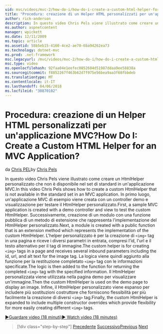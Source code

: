 ```yaml
---
uid: mvc/videos/mvc-2/how-do-i/how-do-i-create-a-custom-html-helper-for-an-mvc-application
title: "Procedura: creazione di un Helper HTML personalizzati per un'applicazione MVC? | Microsoft Docs"
author: rick-anderson
description: In questo video Chris Pels viene illustrato come creare un HtmlHelper personalizzato che non è disponibile nel set di standard in un'applicazione MVC. Primo, un applica MVC di esempio...
ms.author: aspnetcontent
manager: wpickett
ms.date: 12/11/2009
ms.topic: article
ms.assetid: 58b5eb15-4160-4ce2-ae70-6ba94262ea73
ms.technology: dotnet-mvc
ms.prod: .net-framework
msc.legacyurl: /mvc/videos/mvc-2/how-do-i/how-do-i-create-a-custom-html-helper-for-an-mvc-application
msc.type: video
ms.openlocfilehash: 92faa04e1eefec0852604d51987ddaa9ee58838a
ms.sourcegitcommit: f8852267f463b62d7f975e56bea9aa3f68fbbdeb
ms.translationtype: MT
ms.contentlocale: it-IT
ms.lasthandoff: 04/06/2018
ms.locfileid: "30870102"
---
```

<a name="how-do-i-create-a-custom-html-helper-for-an-mvc-application"></a><span data-ttu-id="78e0f-105">Procedura: creazione di un Helper HTML personalizzati per un'applicazione MVC?</span><span class="sxs-lookup"><span data-stu-id="78e0f-105">How Do I: Create a Custom HTML Helper for an MVC Application?</span></span>
====================
<span data-ttu-id="78e0f-106">da [Chris PEL](https://twitter.com/chrispels)</span><span class="sxs-lookup"><span data-stu-id="78e0f-106">by [Chris Pels](https://twitter.com/chrispels)</span></span>

<span data-ttu-id="78e0f-107">In questo video Chris Pels viene illustrato come creare un HtmlHelper personalizzato che non è disponibile nel set di standard in un'applicazione MVC.</span><span class="sxs-lookup"><span data-stu-id="78e0f-107">In this video Chris Pels shows how to create a custom HtmlHelper that is not available in the standard set in an MVC application.</span></span> <span data-ttu-id="78e0f-108">In primo luogo, un'applicazione MVC di esempio viene creata con un controller demo e visualizzazione per testare il HtmlHelper personalizzato.</span><span class="sxs-lookup"><span data-stu-id="78e0f-108">First, a sample MVC application is created with a demo controller and view to test the custom HtmlHelper.</span></span> <span data-ttu-id="78e0f-109">Successivamente, creazione di un modulo con una funzione pubblica di un metodo di estensione che rappresenta l'implementazione del HtmlHelper personalizzato.</span><span class="sxs-lookup"><span data-stu-id="78e0f-109">Next, a module is created with a public function that is an extension method which represents the implementation of the custom HtmlHelper.</span></span> <span data-ttu-id="78e0f-110">L'helper personalizzato è per la creazione di `<img>` tag in una pagina e riceve i diversi parametri in entrata, compresi l'id, l'url e il testo alternativo per il tag di immagine.</span><span class="sxs-lookup"><span data-stu-id="78e0f-110">The custom helper is for creating `<img>` tags in a page and receives several inbound parameters including the id, url, and alt text for the image tag.</span></span> <span data-ttu-id="78e0f-111">La logica viene quindi aggiunto alla funzione per la restituzione completato `<img>` tag con le informazioni specificate.</span><span class="sxs-lookup"><span data-stu-id="78e0f-111">The logic is then added to the function for returning the completed `<img>` tag with the specified information.</span></span> <span data-ttu-id="78e0f-112">Il HtmlHelper personalizzata viene utilizzata nella pagina demo per visualizzare un'immagine.</span><span class="sxs-lookup"><span data-stu-id="78e0f-112">Then the custom HtmlHelper is used on the demo page to display an image.</span></span> <span data-ttu-id="78e0f-113">Infine, il HtmlHelper personalizzato viene espanso per includere più sostituzioni costruttore che forniscono flessibilità per più facilmente la creazione di diversi `<img>` tag.</span><span class="sxs-lookup"><span data-stu-id="78e0f-113">Finally, the custom HtmlHelper is expanded to include multiple constructor overrides which provide flexibility for more easily creating different `<img>` tags.</span></span>

[<span data-ttu-id="78e0f-114">&#9654;Guardare video (18 minuti)</span><span class="sxs-lookup"><span data-stu-id="78e0f-114">&#9654; Watch video (18 minutes)</span></span>](https://channel9.msdn.com/Blogs/ASP-NET-Site-Videos/how-do-i-create-a-custom-html-helper-for-an-mvc-application)

> [!div class="step-by-step"]
> <span data-ttu-id="78e0f-115">[Precedente](how-do-i-implement-view-models-to-manage-data-for-aspnet-mvc-views.md)
> [Successivo](how-do-i-work-with-model-binders-in-an-mvc-application.md)</span><span class="sxs-lookup"><span data-stu-id="78e0f-115">[Previous](how-do-i-implement-view-models-to-manage-data-for-aspnet-mvc-views.md)
[Next](how-do-i-work-with-model-binders-in-an-mvc-application.md)</span></span>
